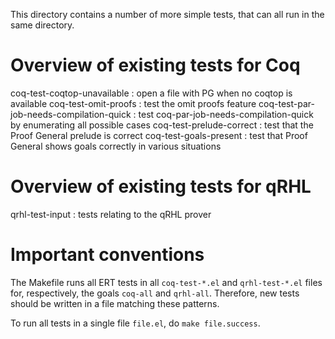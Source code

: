 This directory contains a number of more simple tests, that can
all run in the same directory.

# Overview of existing tests for Coq

coq-test-coqtop-unavailable
: open a file with PG when no coqtop is available
coq-test-omit-proofs
: test the omit proofs feature
coq-test-par-job-needs-compilation-quick
: test coq-par-job-needs-compilation-quick by enumerating all
  possible cases
coq-test-prelude-correct
: test that the Proof General prelude is correct
coq-test-goals-present
: test that Proof General shows goals correctly in various
  situations

# Overview of existing tests for qRHL

qrhl-test-input
: tests relating to the qRHL prover


# Important conventions

The Makefile runs all ERT tests in all `coq-test-*.el` and
`qrhl-test-*.el` files for, respectively, the goals `coq-all` and
`qrhl-all`. Therefore, new tests should be written in a file matching
these patterns.

To run all tests in a single file `file.el`, do `make file.success`.
